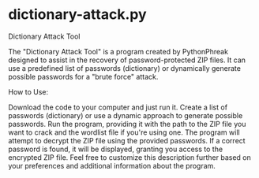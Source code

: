 # dictionary-attack.py

Dictionary Attack Tool

The "Dictionary Attack Tool" is a program created by PythonPhreak designed to assist in the recovery of password-protected ZIP files. It can use a predefined list of passwords (dictionary) or dynamically generate possible passwords for a "brute force" attack.

How to Use:

Download the code to your computer and just run it.
Create a list of passwords (dictionary) or use a dynamic approach to generate possible passwords.
Run the program, providing it with the path to the ZIP file you want to crack and the wordlist file if you're using one.
The program will attempt to decrypt the ZIP file using the provided passwords.
If a correct password is found, it will be displayed, granting you access to the encrypted ZIP file.
Feel free to customize this description further based on your preferences and additional information about the program.
